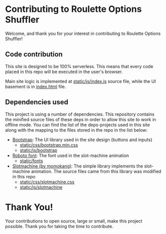 # Contributing to Roulette Options Shuffler

Welcome, and thank you for your interest in contributing to Roulette Options Shuffler!

## Code contribution

This site is designed to be 100% serverless. This means that every code placed in this repo will be executed in the user's browser.

Main site logic is implemented at [static/js/index.js](./static/js/index.js) source file, while the UI basement is in [index.html](./index.html) file.

## Dependencies used

This project is using a number of dependencies. This repository contains the minified source files of these deps in order to allow this site to work in offline mode. You can find the list of the deps-projects used in this site along with the mapping to the files stored in the repo in the list below:

- [Bootstrap](https://getbootstrap.com/): The UI library used in the site design (buttons and inputs)
  - [static/css/bootstrap.min.css](./static/css/bootstrap.min.css)
  - [static/js/bootstrap](./static/js/bootstrap/)
- [Roboto font](https://fonts.google.com/specimen/Roboto?preview.text_type=custom): The font used in the slot-machine animation
  - [static/fonts](./static/fonts/)
- [Slotmachine (by momokang)](https://momokang.github.io/slotmachine/): The simple library implements the slot-machine animation. The source files came from this library was modified in this repo
  - [static/css/slotmachine.css](./static/css/slotmachine.css)
  - [static/js/slotmachine](./static/js/slotmachine/)

# Thank You!

Your contributions to open source, large or small, make this project possible. Thank you for taking the time to contribute.
